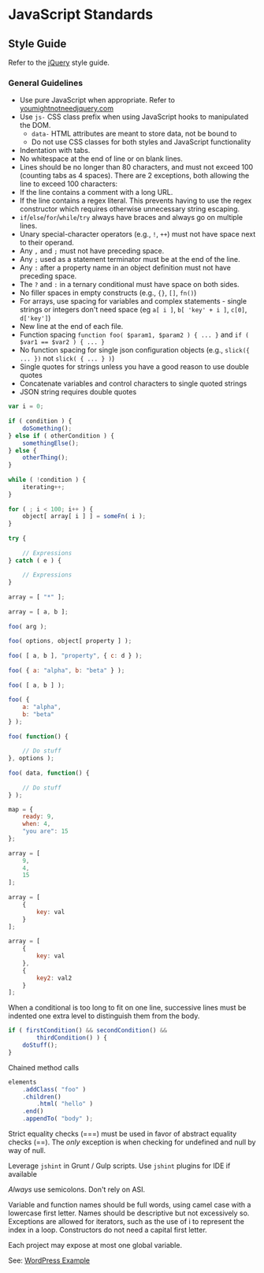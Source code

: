 # JavaScript Standards

## Style Guide
Refer to the [jQuery](http://contribute.jquery.org/style-guide/js/) style guide.


### General Guidelines

- Use pure JavaScript when appropriate. Refer to [youmightnotneedjquery.com](http://youmightnotneedjquery.com/)
- Use `js-` CSS class prefix when using JavaScript hooks to manipulated the DOM.
	- `data-` HTML attributes are meant to store data, not be bound to
	- Do not use CSS classes for both styles and JavaScript functionality
- Indentation with tabs.
- No whitespace at the end of line or on blank lines.
- Lines should be no longer than 80 characters, and must not exceed 100 (counting tabs as 4 spaces). There are 2 exceptions, both allowing the line to exceed 100 characters:
- If the line contains a comment with a long URL.
- If the line contains a regex literal. This prevents having to use the regex constructor which requires otherwise unnecessary string escaping.
- `if`/`else`/`for`/`while`/`try` always have braces and always go on multiple lines.
- Unary special-character operators (e.g., `!`, `++`) must not have space next to their operand.
- Any `,` and `;` must not have preceding space.
- Any `;` used as a statement terminator must be at the end of the line.
- Any `:` after a property name in an object definition must not have preceding space.
- The `?` and `:` in a ternary conditional must have space on both sides.
- No filler spaces in empty constructs (e.g., `{}`, `[]`, `fn()`)
- For arrays, use spacing for variables and complex statements - single strings or integers don't need space (eg `a[ i ]`, `b[ 'key' + i ]`, `c[0]`, `d['key']`)
- New line at the end of each file.
- Function spacing `function foo( $param1, $param2 ) { ... }` and `if ( $var1 == $var2 ) { ... }`
- No function spacing for single json configuration objects (e.g., `slick({ ... })` not `slick( { ... } )`)
- Single quotes for strings unless you have a good reason to use double quotes
- Concatenate variables and control characters to single quoted strings
- JSON string requires double quotes

```js
var i = 0;
 
if ( condition ) {
    doSomething();
} else if ( otherCondition ) {
    somethingElse();
} else {
    otherThing();
}
 
while ( !condition ) {
    iterating++;
}
 
for ( ; i < 100; i++ ) {
    object[ array[ i ] ] = someFn( i );
}
 
try {
 
    // Expressions
} catch ( e ) {
 
    // Expressions
}
 
array = [ "*" ];
 
array = [ a, b ];
 
foo( arg );
 
foo( options, object[ property ] );
 
foo( [ a, b ], "property", { c: d } );
 
foo( { a: "alpha", b: "beta" } );
 
foo( [ a, b ] );
 
foo( {
    a: "alpha",
    b: "beta"
} );
 
foo( function() {
 
    // Do stuff
}, options );
 
foo( data, function() {
 
    // Do stuff
} );

map = {
    ready: 9,
    when: 4,
    "you are": 15
};
 
array = [
    9,
    4,
    15
];
 
array = [
    {
        key: val
    }
];
 
array = [
    {
        key: val
    },
    {
        key2: val2
    }
];

```

When a conditional is too long to fit on one line, successive lines must be indented one extra level to distinguish them from the body.

```js
if ( firstCondition() && secondCondition() &&
    	thirdCondition() ) {
	doStuff();
}

```

Chained method calls

```js
elements
    .addClass( "foo" )
    .children()
        .html( "hello" )
    .end()
    .appendTo( "body" );
```


Strict equality checks (===) must be used in favor of abstract equality checks (==). The *only* exception is when checking for undefined and null by way of null.

Leverage `jshint` in Grunt / Gulp scripts. Use `jshint` plugins for IDE if available

_Always_ use semicolons. Don't rely on ASI.

Variable and function names should be full words, using camel case with a lowercase first letter. Names should be descriptive but not excessively so. Exceptions are allowed for iterators, such as the use of i to represent the index in a loop. Constructors do not need a capital first letter.

Each project may expose at most one global variable.

See: [WordPress Example](script.js)

